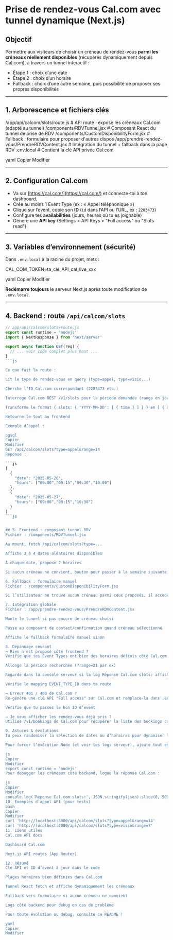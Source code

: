 # Prise de rendez-vous Cal.com avec tunnel dynamique (Next.js)

## Objectif

Permettre aux visiteurs de choisir un créneau de rendez-vous **parmi les créneaux réellement disponibles** (récupérés dynamiquement depuis Cal.com), à travers un tunnel interactif :  
- Étape 1 : choix d’une date  
- Étape 2 : choix d’un horaire  
- Fallback : choix d’une autre semaine, puis possibilité de proposer ses propres disponibilités

---

## 1. Arborescence et fichiers clés

/app/api/calcom/slots/route.js # API route : expose les créneaux Cal.com (adapté au tunnel)
/components/RDVTunnel.jsx # Composant React du tunnel de prise de RDV
/components/CustomDisponibilityForm.jsx # Fallback : formulaire pour proposer d'autres dispos
/app/prendre-rendez-vous/PrendreRDVContent.jsx # Intégration du tunnel + fallback dans la page RDV
.env.local # Contient la clé API privée Cal.com

yaml
Copier
Modifier

---

## 2. Configuration Cal.com

- Va sur [https://cal.com/](https://cal.com/) et connecte-toi à ton dashboard.
- Crée au moins 1 Event Type (ex : « Appel téléphonique »)
- Clique sur l’event, copie son **ID** (`id` dans l’API ou l’URL, ex : `2283473`)
- Configure tes **availabilities** (jours, heures où tu es joignable)
- Génère une **API key** (Settings > API Keys > "Full access" ou "Slots read")

---

## 3. Variables d’environnement (sécurité)

Dans `.env.local` à la racine du projet, mets :

CAL_COM_TOKEN=ta_clé_API_cal_live_xxx

yaml
Copier
Modifier

**Redémarre toujours** le serveur Next.js après toute modification de `.env.local`.

---

## 4. Backend : route `/api/calcom/slots`

```js
// app/api/calcom/slots/route.js
export const runtime = 'nodejs'
import { NextResponse } from 'next/server'

export async function GET(req) {
  // ... voir code complet plus haut ...
}
```js

Ce que fait la route :

Lit le type de rendez-vous en query (type=appel, type=visio...)

Cherche l’ID Cal.com correspondant (2283473 etc.)

Interroge Cal.com REST /v1/slots pour la période demandée (range en jours, par défaut 14)

Transforme le format { slots: { 'YYYY-MM-DD': [ { time } ] } } en [ { date, hours: [...] } ]

Retourne le tout au frontend

Exemple d’appel :

pgsql
Copier
Modifier
GET /api/calcom/slots?type=appel&range=14
Réponse :

```js
[
  {
    "date": "2025-05-26",
    "hours": ["09:00","09:15","09:30","10:00"]
  },
  {
    "date": "2025-05-27",
    "hours": ["09:00","09:15","10:30"]
  }
]
```js


## 5. Frontend : composant tunnel RDV
Fichier : /components/RDVTunnel.jsx

Au mount, fetch /api/calcom/slots?type=...

Affiche 3 à 4 dates aléatoires disponibles

À chaque date, propose 2 horaires

Si aucun créneau ne convient, bouton pour passer à la semaine suivante, puis formulaire libre si aucun créneau jamais trouvé

6. Fallback : formulaire manuel
Fichier : /components/CustomDisponibilityForm.jsx

Si l’utilisateur ne trouve aucun créneau parmi ceux proposés, il accède à un formulaire où il peut suggérer ses propres disponibilités.

7. Intégration globale
Fichier : /app/prendre-rendez-vous/PrendreRDVContent.jsx

Monte le tunnel si pas encore de créneau choisi

Passe au composant de contact/confirmation quand créneau sélectionné

Affiche le fallback formulaire manuel sinon

8. Dépannage courant
→ Rien n’est proposé côté frontend ?
Vérifie que tes Event Types ont bien des horaires définis côté Cal.com

Allonge la période recherchée (?range=21 par ex)

Regarde dans la console serveur si la log Réponse Cal.com slots: affiche bien des créneaux bruts

Vérifie le mapping EVENT_TYPE_ID dans ta route

→ Erreur 401 / 400 de Cal.com ?
Re-génère une clé API "Full access" sur Cal.com et remplace-la dans .env.local

Vérifie que tu passes le bon ID d’event

→ Je veux afficher les rendez-vous déjà pris ?
Utilise /v1/bookings de Cal.com pour récupérer la liste des bookings confirmés

9. Astuces & évolutions
Tu peux randomiser la sélection de dates ou d’horaires pour dynamiser l’UX (ex : slice 3 dates au hasard dans la réponse).

Pour forcer l’exécution Node (et voir tes logs serveur), ajoute tout en haut de la route :

js
Copier
Modifier
export const runtime = 'nodejs'
Pour debugger les créneaux côté backend, logue la réponse Cal.com :

js
Copier
Modifier
console.log('Réponse Cal.com slots:', JSON.stringify(json).slice(0, 500))
10. Exemples d’appel API (pour tests)
bash
Copier
Modifier
curl 'http://localhost:3000/api/calcom/slots?type=appel&range=14'
curl 'http://localhost:3000/api/calcom/slots?type=visio&range=7'
11. Liens utiles
Cal.com API docs

Dashboard Cal.com

Next.js API routes (App Router)

12. Résumé
Clé API et ID d’event à jour dans le code

Plages horaires bien définies dans Cal.com

Tunnel React fetch et affiche dynamiquement les créneaux

Fallback vers formulaire si aucun créneau ne convient

Logs côté backend pour debug en cas de problème

Pour toute évolution ou debug, consulte ce README !

yaml
Copier
Modifier
